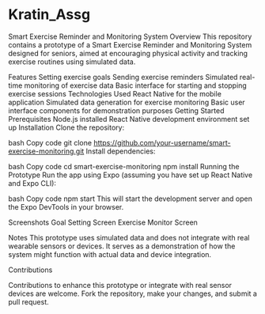 # Kratin_Assg

Smart Exercise Reminder and Monitoring System
Overview
This repository contains a prototype of a Smart Exercise Reminder and Monitoring System designed for seniors, aimed at encouraging physical activity and tracking exercise routines using simulated data.

Features
Setting exercise goals
Sending exercise reminders
Simulated real-time monitoring of exercise data
Basic interface for starting and stopping exercise sessions
Technologies Used
React Native for the mobile application
Simulated data generation for exercise monitoring
Basic user interface components for demonstration purposes
Getting Started
Prerequisites
Node.js installed
React Native development environment set up
Installation
Clone the repository:

bash
Copy code
git clone https://github.com/your-username/smart-exercise-monitoring.git
Install dependencies:

bash
Copy code
cd smart-exercise-monitoring
npm install
Running the Prototype
Run the app using Expo (assuming you have set up React Native and Expo CLI):

bash
Copy code
npm start
This will start the development server and open the Expo DevTools in your browser.

Screenshots
Goal Setting Screen
Exercise Monitor Screen

Notes
This prototype uses simulated data and does not integrate with real wearable sensors or devices. It serves as a demonstration of how the system might function with actual data and device integration.

Contributions

Contributions to enhance this prototype or integrate with real sensor devices are welcome. Fork the repository, make your changes, and submit a pull request.
